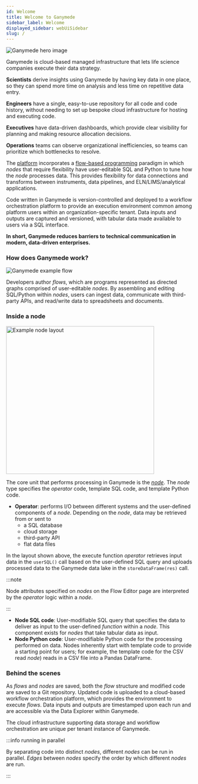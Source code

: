 ```yaml
---
id: Welcome
title: Welcome to Ganymede
sidebar_label: Welcome
displayed_sidebar: webUiSidebar
slug: /
---
```


<img alt="Ganymede hero image" src="https://ganymede-bio.mo.cloudinary.net/apiServer/HeroImage_20230110.png"/>

Ganymede is cloud-based managed infrastructure that lets life science companies execute their data strategy.  

**Scientists** derive insights using Ganymede by having key data in one place, so they can spend more time on analysis and less time on repetitive data entry.  

**Engineers** have a single, easy-to-use repository for all code and code history, without needing to set up bespoke cloud infrastructure for hosting and executing code.

**Executives** have data-driven dashboards, which provide clear visibility for planning and making resource allocation decisions.

**Operations** teams can observe organizational inefficiencies, so teams can prioritize which bottlenecks to resolve.

The [platform](https://www.ganymede.bio/#product) incorporates a [flow-based programming](https://en.wikipedia.org/wiki/Flow-based_programming) paradigm in which _nodes_ that require flexibility have user-editable SQL and Python to tune how the _node_ processes data.  This provides flexibility for data connections and transforms between instruments, data pipelines, and ELN/LIMS/analytical applications.  

Code written in Ganymede is version-controlled and deployed to a workflow orchestration platform to provide an execution environment common among platform users within an organization-specific tenant.  Data inputs and outputs are captured and versioned, with tabular data made available to users via a SQL interface.

**In short, Ganymede reduces barriers to technical communication in modern, data-driven enterprises.**

### How does Ganymede work?

![Ganymede example flow](https://ganymede-bio.mo.cloudinary.net/apiServer/FlowImage_Annotated_20221216.png)

Developers author _flows_, which are programs represented as directed graphs comprised of user-editable _nodes_.  By assembling and editing SQL/Python within _nodes_, users can ingest data, communicate with third-party APIs, and read/write data to spreadsheets and documents.  

### Inside a node

<div class="text--center">
<img width="400" alt="Example node layout" src="https://ganymede-bio.mo.cloudinary.net/apiServer/Operator_Conceptual_Layout_20230108.png" />
</div>

The core unit that performs processing in Ganymede is the [_node_](./nodes/Overview.md).  The _node_ type specifies the _operator_ code, template SQL code, and template Python code.

- **Operator**: performs I/O between different systems and the user-defined components of a _node_.  Depending on the _node_, data may be retrieved from or sent to 
  - a SQL database
  - cloud storage 
  - third-party API 
  - flat data files
  
In the layout shown above, the execute function _operator_ retrieves input data in the `userSQL()` call based on the user-defined SQL query and uploads processed data to the Ganymede data lake in the `storeDataFrame(res)` call.  

:::note

Node attributes specified on _nodes_ on the Flow Editor page are interpreted by the _operator_ logic within a _node_.

:::

- **Node SQL code**: User-modifiable SQL query that specifies the data to deliver as input to the user-defined _function_ within a _node_.  This component exists for _nodes_ that take tabular data as input.
- **Node Python code**: User-modifiable Python code for the processing performed on data.  Nodes inherently start with template code to provide a starting point for users; for example, the template code for the CSV read _node_) reads in a CSV file into a Pandas DataFrame.

### Behind the scenes

As _flows_ and _nodes_ are saved, both the _flow_ structure and modified code are saved to a Git repository.  Updated code is uploaded to a cloud-based workflow orchestration platform, which provides the environment to execute _flows_.  Data inputs and outputs are timestamped upon each run and are accessible via the Data Explorer within Ganymede.

The cloud infrastructure supporting data storage and workflow orchestration are unique per tenant instance of Ganymede.

:::info running in parallel

By separating code into distinct _nodes_, different _nodes_ can be run in parallel.  _Edges_ between _nodes_ specify the order by which different _nodes_ are run.

:::

